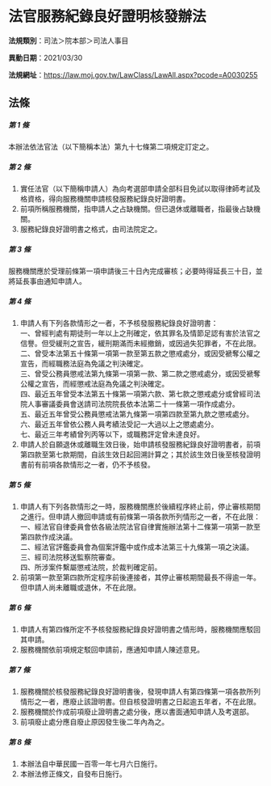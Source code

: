 # 法官服務紀錄良好證明核發辦法

**法規類別**：司法＞院本部＞司法人事目

**異動日期**：2021/03/30  

**法規網址**：https://law.moj.gov.tw/LawClass/LawAll.aspx?pcode=A0030255





## 法條
##### 第 1 條
本辦法依法官法（以下簡稱本法）第九十七條第二項規定訂定之。

##### 第 2 條
1. 實任法官（以下簡稱申請人）為向考選部申請全部科目免試以取得律師考試及格資格，得向服務機關申請核發服務紀錄良好證明書。
1. 前項所稱服務機關，指申請人之占缺機關。但已退休或離職者，指最後占缺機關。
1. 服務紀錄良好證明書之格式，由司法院定之。

##### 第 3 條
服務機關應於受理前條第一項申請後三十日內完成審核；必要時得延長三十日，並將延長事由通知申請人。

##### 第 4 條
1. 申請人有下列各款情形之一者，不予核發服務紀錄良好證明書：  
一、曾經判處有期徒刑一年以上之刑確定，依其罪名及情節足認有害於法官之信譽。但受緩刑之宣告，緩刑期滿而未經撤銷，或因過失犯罪者，不在此限。  
二、曾受本法第五十條第一項第一款至第五款之懲戒處分，或因受褫奪公權之宣告，而經職務法庭為免議之判決確定。  
三、曾受公務員懲戒法第九條第一項第一款、第二款之懲戒處分，或因受褫奪公權之宣告，而經懲戒法庭為免議之判決確定。  
四、最近五年曾受本法第五十條第一項第六款、第七款之懲戒處分或曾經司法院人事審議委員會送請司法院院長依本法第二十一條第一項作成處分。  
五、最近五年曾受公務員懲戒法第九條第一項第四款至第九款之懲戒處分。  
六、最近五年曾依公務人員考績法受記一大過以上之懲處處分。  
七、最近三年考績曾列丙等以下，或職務評定曾未達良好。
1. 申請人於自願退休或離職生效日後，始申請核發服務紀錄良好證明書者，前項第四款至第七款期間，自該生效日起回溯計算之；其於該生效日後至核發證明書前有前項各款情形之一者，仍不予核發。

##### 第 5 條
1. 申請人有下列各款情形之一時，服務機關應於後續程序終止前，停止審核期間之進行。但申請人撤回申請或有前條第一項各款所列情形之一者，不在此限：  
一、經法官自律委員會依各級法院法官自律實施辦法第十二條第一項第一款至第四款作成決議。  
二、經法官評鑑委員會為個案評鑑中或作成本法第三十九條第一項之決議。  
三、經司法院移送監察院審查。  
四、所涉案件繫屬懲戒法院，於裁判確定前。
1. 前項第一款至第四款所定程序前後連接者，其停止審核期間最長不得逾一年。但申請人尚未離職或退休，不在此限。

##### 第 6 條
1. 申請人有第四條所定不予核發服務紀錄良好證明書之情形時，服務機關應駁回其申請。
1. 服務機關依前項規定駁回申請前，應通知申請人陳述意見。

##### 第 7 條
1. 服務機關於核發服務紀錄良好證明書後，發現申請人有第四條第一項各款所列情形之一者，應廢止該證明書。但自核發證明書之日起逾五年者，不在此限。
1. 服務機關於作成前項廢止證明書之處分後，應以書面通知申請人及考選部。
1. 前項廢止處分應自廢止原因發生後二年內為之。

##### 第 8 條
1. 本辦法自中華民國一百零一年七月六日施行。
1. 本辦法修正條文，自發布日施行。


